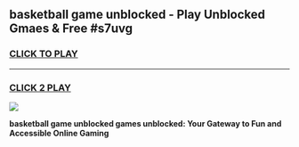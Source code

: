 
## basketball game unblocked - Play Unblocked Gmaes & Free #s7uvg
<h3>
<a href="https://news.freeplayer.one?title=basketball_game_unblocked&ref=26F">CLICK TO PLAY</a></h3>
<hr>

<h3>
<a href="https://news.freeplayer.one?title=basketball_game_unblocked&ref=26F">CLICK 2 PLAY</a>
  
</h3>

<a href="https://news.freeplayer.one?title=basketball_game_unblocked&ref=26F/"><img src="https://clearcache.store/games.png"></a>


**basketball game unblocked games unblocked: Your Gateway to Fun and Accessible Online Gaming**
